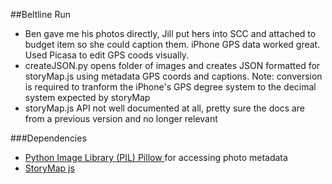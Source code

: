 ##Beltline Run
- Ben gave me his photos directly, Jill put hers into SCC and attached to budget item so she could caption them. iPhone GPS data worked great. Used Picasa to edit GPS coods visually.
- createJSON.py opens folder of images and creates JSON formatted for storyMap.js using metadata GPS coords and captions. Note: conversion is required to tranform the iPhone's GPS degree system to the decimal system expected by storyMap
- storyMap.js API not well documented at all, pretty sure the docs are from a previous version and no longer relevant


###Dependencies
 - <a href="https://github.com/python-imaging/Pillow" target="_blank">Python Image Library (PIL) Pillow </a> for accessing photo metadata
 - <a href="http://cdn.knightlab.com/libs/storymapjs/latest/js/storymap-min.js" target="_blank">StoryMap js</a>
 